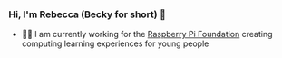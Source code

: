 ### Hi, I'm Rebecca (Becky for short) 👋

+ 👩‍💻 I am currently working for the [Raspberry Pi Foundation](https://www.raspberrypi.org/) creating computing learning experiences for young people
